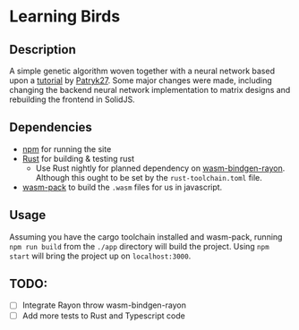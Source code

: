 # Learning Birds

## Description
A simple genetic algorithm woven together with a neural network based upon a [tutorial](https://pwy.io/en/posts/learning-to-fly-pt1/) by [Patryk27](https://github.com/Patryk27/shorelark). Some major changes were made, including changing the backend neural network implementation to matrix designs and rebuilding the frontend in SolidJS.

## Dependencies
- [npm](https://www.npmjs.com/) for running the site
- [Rust](https://www.rust-lang.org/) for building & testing rust
  - Use Rust nightly for planned dependency on [wasm-bindgen-rayon](https://github.com/GoogleChromeLabs/wasm-bindgen-rayon). Although this ought to be set by the `rust-toolchain.toml` file.
- [wasm-pack](https://github.com/rustwasm/wasm-pack) to build the `.wasm` files for us in javascript.

## Usage
Assuming you have the cargo toolchain installed and wasm-pack, running `npm run build` from the `./app` directory will build the project. Using `npm start` will bring the project up on `localhost:3000`. 

## TODO:
- [ ] Integrate Rayon throw wasm-bindgen-rayon
- [ ] Add more tests to Rust and Typescript code